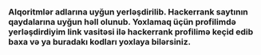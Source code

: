 ### Alqoritmlər adlarına uyğun yerləşdirilib. Hackerrank saytının qaydalarına uyğun həll olunub. Yoxlamaq üçün profilimdə yerləşdirdiyim link vasitəsi ilə hackerrank profilimə keçid edib baxa və ya buradakı kodları yoxlaya bilərsiniz.
